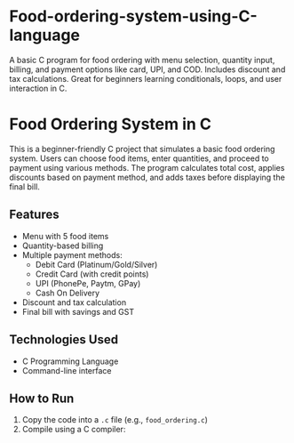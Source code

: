 # Food-ordering-system-using-C-language
A basic C program for food ordering with menu selection, quantity input, billing, and payment options like card, UPI, and COD. Includes discount and tax calculations. Great for beginners learning conditionals, loops, and user interaction in C.

# Food Ordering System in C

This is a beginner-friendly C project that simulates a basic food ordering system. Users can choose food items, enter quantities, and proceed to payment using various methods. The program calculates total cost, applies discounts based on payment method, and adds taxes before displaying the final bill.

## Features

- Menu with 5 food items
- Quantity-based billing
- Multiple payment methods:
  - Debit Card (Platinum/Gold/Silver)
  - Credit Card (with credit points)
  - UPI (PhonePe, Paytm, GPay)
  - Cash On Delivery
- Discount and tax calculation
- Final bill with savings and GST

## Technologies Used

- C Programming Language
- Command-line interface

## How to Run

1. Copy the code into a `.c` file (e.g., `food_ordering.c`)
2. Compile using a C compiler:
